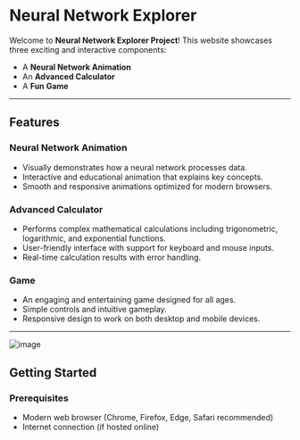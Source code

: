 # Neural Network Explorer

Welcome to **Neural Network Explorer Project**! This website showcases three exciting and interactive components:  
- A **Neural Network Animation**  
- An **Advanced Calculator**  
- A **Fun Game**

---

## Features

### Neural Network Animation
- Visually demonstrates how a neural network processes data.
- Interactive and educational animation that explains key concepts.
- Smooth and responsive animations optimized for modern browsers.

### Advanced Calculator
- Performs complex mathematical calculations including trigonometric, logarithmic, and exponential functions.
- User-friendly interface with support for keyboard and mouse inputs.
- Real-time calculation results with error handling.

### Game
- An engaging and entertaining game designed for all ages.
- Simple controls and intuitive gameplay.
- Responsive design to work on both desktop and mobile devices.

---
![image](https://github.com/user-attachments/assets/9c120f9e-8ebb-425a-9bef-bd11f4f95e43)

## Getting Started

### Prerequisites
- Modern web browser (Chrome, Firefox, Edge, Safari recommended)
- Internet connection (if hosted online)
